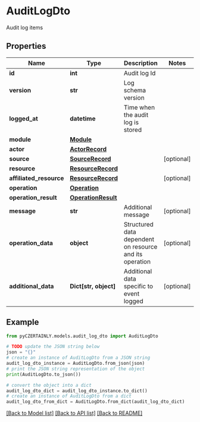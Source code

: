# AuditLogDto

Audit log items

## Properties

Name | Type | Description | Notes
------------ | ------------- | ------------- | -------------
**id** | **int** | Audit log Id | 
**version** | **str** | Log schema version | 
**logged_at** | **datetime** | Time when the audit log is stored | 
**module** | [**Module**](Module.md) |  | 
**actor** | [**ActorRecord**](ActorRecord.md) |  | 
**source** | [**SourceRecord**](SourceRecord.md) |  | [optional] 
**resource** | [**ResourceRecord**](ResourceRecord.md) |  | 
**affiliated_resource** | [**ResourceRecord**](ResourceRecord.md) |  | [optional] 
**operation** | [**Operation**](Operation.md) |  | 
**operation_result** | [**OperationResult**](OperationResult.md) |  | 
**message** | **str** | Additional message | [optional] 
**operation_data** | **object** | Structured data dependent on resource and its operation | [optional] 
**additional_data** | **Dict[str, object]** | Additional data specific to event logged | [optional] 

## Example

```python
from pyCZERTAINLY.models.audit_log_dto import AuditLogDto

# TODO update the JSON string below
json = "{}"
# create an instance of AuditLogDto from a JSON string
audit_log_dto_instance = AuditLogDto.from_json(json)
# print the JSON string representation of the object
print(AuditLogDto.to_json())

# convert the object into a dict
audit_log_dto_dict = audit_log_dto_instance.to_dict()
# create an instance of AuditLogDto from a dict
audit_log_dto_from_dict = AuditLogDto.from_dict(audit_log_dto_dict)
```
[[Back to Model list]](../README.md#documentation-for-models) [[Back to API list]](../README.md#documentation-for-api-endpoints) [[Back to README]](../README.md)


